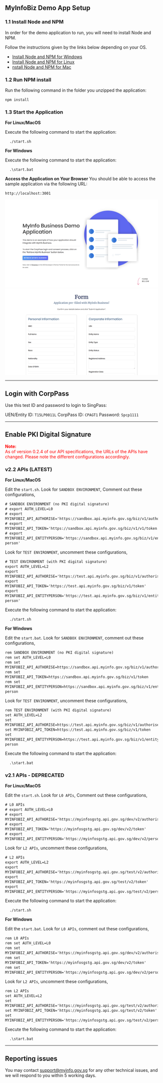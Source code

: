 ## MyInfoBiz Demo App Setup

### 1.1 Install Node and NPM

In order for the demo application to run, you will need to install Node and NPM.

Follow the instructions given by the links below depending on your OS.

- [Install Node and NPM for Windows](http://blog.teamtreehouse.com/install-node-js-npm-windows)
- [Install Node and NPM for Linux](http://blog.teamtreehouse.com/install-node-js-npm-linux)
- [nstall Node and NPM for Mac](http://blog.teamtreehouse.com/install-node-js-npm-mac)


### 1.2 Run NPM install

Run the following command in the folder you unzipped the application:
```
npm install
```

### 1.3 Start the Application

**For Linux/MacOS**

Execute the following command to start the application:
```
  ./start.sh
```


**For Windows**

Execute the following command to start the application:
```
  .\start.bat
```


**Access the Application on Your Browser**
You should be able to access the sample application via the following URL:

```
http://localhost:3001
```

![Demo Screenshot](screenshot_main.png)
![Demo Screenshot](screenshot_form.png)

---
## Login with CorpPass

Use this test ID and password to login to SingPass:

UEN/Entity ID: ``T15LP0011L``
CorpPass ID: ``CPAGT1``
Password: ``Spcp1111``

---
## Enable PKI Digital Signature

<span style="color:red">
<strong>Note:</strong> <br>
As of version 0.2.4 of our API specifications, the URLs of the APIs have changed.
Please note the different configurations accordingly.
</span>


### v2.2 APIs (LATEST)

**For Linux/MacOS**

Edit the ``start.sh``. Look for ``SANDBOX ENVIRONMENT``, Comment out these configurations,
```
# SANDBOX ENVIRONMENT (no PKI digital signature)
# export AUTH_LEVEL=L0
# export MYINFOBIZ_API_AUTHORISE='https://sandbox.api.myinfo.gov.sg/biz/v1/authorise'
# export MYINFOBIZ_API_TOKEN='https://sandbox.api.myinfo.gov.sg/biz/v1/v1/token'
# export MYINFOBIZ_API_ENTITYPERSON='https://sandbox.api.myinfo.gov.sg/biz/v1/entity-person'

```

Look for ``TEST ENVIRONMENT``, uncomment these configurations,
```
# TEST ENVIRONMENT (with PKI digital signature)
export AUTH_LEVEL=L2
export MYINFOBIZ_API_AUTHORISE='https://test.api.myinfo.gov.sg/biz/v1/authorise'
export MYINFOBIZ_API_TOKEN='https://test.api.myinfo.gov.sg/biz/v1/token'
export MYINFOBIZ_API_ENTITYPERSON='https://test.api.myinfo.gov.sg/biz/v1/entity-person'
```
Execute the following command to start the application:
```
  ./start.sh
```

**For Windows**

Edit the ``start.bat``. Look for ``SANDBOX ENVIRONMENT``, comment out these configurations,
```
rem SANDBOX ENVIRONMENT (no PKI digital signature)
rem set AUTH_LEVEL=L0
rem set MYINFOBIZ_API_AUTHORISE=https://sandbox.api.myinfo.gov.sg/biz/v1/authorise
rem set MYINFOBIZ_API_TOKEN=https://sandbox.api.myinfo.gov.sg/biz/v1/token
rem set MYINFOBIZ_API_ENTITYPERSON=https://sandbox.api.myinfo.gov.sg/biz/v1/entity-person
```
Look for ``TEST ENVIRONMENT``, uncomment these configurations,
```
rem TEST ENVIRONMENT (with PKI digital signature)
set AUTH_LEVEL=L2
set MYINFOBIZ_API_AUTHORISE=https://test.api.myinfo.gov.sg/biz/v1/authorise
set MYINFOBIZ_API_TOKEN=https://test.api.myinfo.gov.sg/biz/v1/token
set MYINFOBIZ_API_ENTITYPERSON=https://test.api.myinfo.gov.sg/biz/v1/entity-person
```
Execute the following command to start the application:
```
  .\start.bat
```

### v2.1 APIs - DEPRECATED

**For Linux/MacOS**

Edit the ``start.sh``. Look for ``L0 APIs``, Comment out these configurations,
```
# L0 APIs
# export AUTH_LEVEL=L0
# export MYINFOBIZ_API_AUTHORISE='https://myinfosgstg.api.gov.sg/dev/v2/authorise'
# export MYINFOBIZ_API_TOKEN='https://myinfosgstg.api.gov.sg/dev/v2/token'
# export MYINFOBIZ_API_ENTITYPERSON='https://myinfosgstg.api.gov.sg/dev/v2/person'
```
Look for ``L2 APIs``, uncomment these configurations,
```
# L2 APIs
export AUTH_LEVEL=L2
export MYINFOBIZ_API_AUTHORISE='https://myinfosgstg.api.gov.sg/test/v2/authorise'
export MYINFOBIZ_API_TOKEN='https://myinfosgstg.api.gov.sg/test/v2/token'
export MYINFOBIZ_API_ENTITYPERSON='https://myinfosgstg.api.gov.sg/test/v2/person'
```
Execute the following command to start the application:
```
  ./start.sh
```

**For Windows**

Edit the ``start.bat``. Look for ``L0 APIs``, comment out these configurations,
```
rem L0 APIs
rem set AUTH_LEVEL=L0
rem set MYINFOBIZ_API_AUTHORISE='https://myinfosgstg.api.gov.sg/dev/v2/authorise'
rem set MYINFOBIZ_API_TOKEN='https://myinfosgstg.api.gov.sg/dev/v2/token'
rem set MYINFOBIZ_API_ENTITYPERSON='https://myinfosgstg.api.gov.sg/dev/v2/person'
```
Look for ``L2 APIs``, uncomment these configurations,
```
rem L2 APIs
set AUTH_LEVEL=L2
set MYINFOBIZ_API_AUTHORISE='https://myinfosgstg.api.gov.sg/test/v2/authorise'
set MYINFOBIZ_API_TOKEN='https://myinfosgstg.api.gov.sg/test/v2/token'
set MYINFOBIZ_API_ENTITYPERSON='https://myinfosgstg.api.gov.sg/test/v2/person'
```
Execute the following command to start the application:
```
  .\start.bat
```

---

## Reporting issues

You may contact [support@myinfo.gov.sg](mailto:support@myinfo.gov.sg) for any other technical issues, and we will respond to you within 5 working days.
